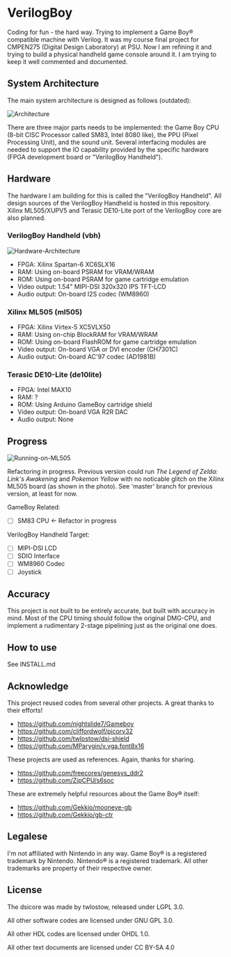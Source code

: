 VerilogBoy
==========

Coding for fun - the hard way. Trying to implement a Game Boy® compatible machine with Verilog. It was my course final project for CMPEN275 (Digital Design Laboratory) at PSU. Now I am refining it and trying to build a physical handheld game console around it. I am trying to keep it well commented and documented.

## System Architecture

The main system architecture is designed as follows (outdated):

![Architecture](https://cdn.hackaday.io/images/6958041523363605244.jpg)

There are three major parts needs to be implemented: the Game Boy CPU (8-bit CISC Processor called SM83, Intel 8080 like), the PPU (Pixel Processing Unit), and the sound unit. Several interfacing modules are needed to support the IO capability provided by the specific hardware (FPGA development board or "VerilogBoy Handheld").

## Hardware

The hardware I am building for this is called the "VerilogBoy Handheld". All design sources of the VerilogBoy Handheld is hosted in this repository. Xilinx ML505/XUPV5 and Terasic DE10-Lite port of the VerilogBoy core are also planned. 

### VerilogBoy Handheld (vbh)

![Hardware-Architecture](https://github.com/zephray/VerilogBoy/raw/refactor/doc/hardware_arch.png)

 - FPGA: Xilinx Spartan-6 XC6SLX16
 - RAM: Using on-board PSRAM for VRAM/WRAM
 - ROM: Using on-board PSRAM for game cartridge emulation
 - Video output: 1.54" MIPI-DSI 320x320 IPS TFT-LCD
 - Audio output: On-board I2S codec (WM8960)

### Xilinx ML505 (ml505)

 - FPGA: Xilinx Virtex-5 XC5VLX50
 - RAM: Using on-chip BlockRAM for VRAM/WRAM
 - ROM: Using on-board FlashROM for game cartridge emulation
 - Video output: On-board VGA or DVI encoder (CH7301C)
 - Audio output: On-board AC'97 codec (AD1981B)

### Terasic DE10-Lite (de10lite)

 - FPGA: Intel MAX10
 - RAM: ?
 - ROM: Using Arduino GameBoy cartridge shield
 - Video output: On-board VGA R2R DAC
 - Audio output: None

## Progress

![Running-on-ML505](https://cdn.hackaday.io/images/8583531548721704232.jpg)

Refactoring in progress. Previous version could run *The Legend of Zelda: Link's Awakening* and *Pokemon Yellow* with no noticable glitch on the Xilinx ML505 board (as shown in the photo). See 'master' branch for previous version, at least for now.

GameBoy Related:
 - [ ] SM83 CPU <- Refactor in progress

VerilogBoy Handheld Target:
 - [ ] MIPI-DSI LCD
 - [ ] SDIO Interface
 - [ ] WM8960 Codec
 - [ ] Joystick

## Accuracy

This project is not built to be entirely accurate, but built with accuracy in mind. Most of the CPU timing should follow the original DMG-CPU, and implement a rudimentary 2-stage pipelining just as the original one does.

## How to use

See INSTALL.md

## Acknowledge

This project reused codes from several other projects. A great thanks to their efforts!

 - https://github.com/nightslide7/Gameboy
 - https://github.com/cliffordwolf/picorv32
 - https://github.com/twlostow/dsi-shield
 - https://github.com/MParygin/v.vga.font8x16

These projects are used as references. Again, thanks for sharing.

 - https://github.com/freecores/genesys_ddr2
 - https://github.com/ZipCPU/s6soc

These are extremely helpful resources about the Game Boy® itself:

 - https://github.com/Gekkio/mooneye-gb
 - https://github.com/Gekkio/gb-ctr

## Legalese

I'm not affiliated with Nintendo in any way. Game Boy® is a registered trademark by Nintendo. Nintendo® is a registered trademark. All other trademarks are property of their respective owner.

## License

The dsicore was made by twlostow, released under LGPL 3.0.

All other software codes are licensed under GNU GPL 3.0.

All other HDL codes are licensed under OHDL 1.0.

All other text documents are licensed under CC BY-SA 4.0

